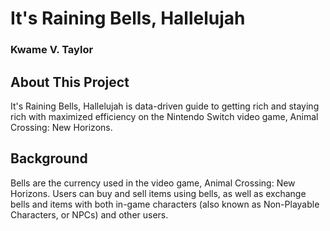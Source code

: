 # It's Raining Bells, Hallelujah
### Kwame V. Taylor

## About This Project

It's Raining Bells, Hallelujah is data-driven guide to getting rich and staying rich with maximized efficiency on the Nintendo Switch video game, Animal Crossing: New Horizons.

## Background

Bells are the currency used in the video game, Animal Crossing: New Horizons. Users can buy and sell items using bells, as well as exchange bells and items with both in-game characters (also known as Non-Playable Characters, or NPCs) and other users.